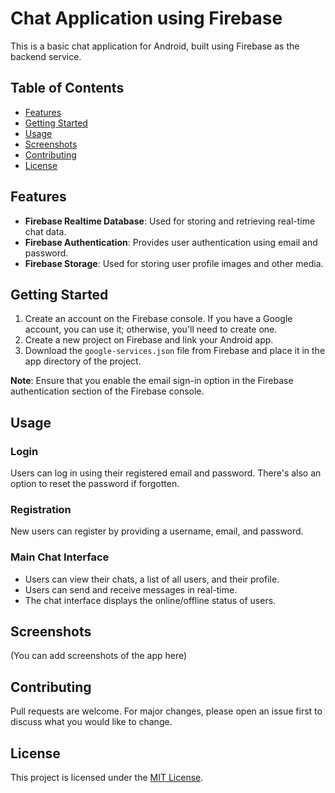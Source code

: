 # Chat Application using Firebase

This is a basic chat application for Android, built using Firebase as the backend service.

## Table of Contents
- [Features](#features)
- [Getting Started](#getting-started)
- [Usage](#usage)
- [Screenshots](#screenshots)
- [Contributing](#contributing)
- [License](#license)

## Features
- **Firebase Realtime Database**: Used for storing and retrieving real-time chat data.
- **Firebase Authentication**: Provides user authentication using email and password.
- **Firebase Storage**: Used for storing user profile images and other media.

## Getting Started
1. Create an account on the Firebase console. If you have a Google account, you can use it; otherwise, you'll need to create one.
2. Create a new project on Firebase and link your Android app.
3. Download the `google-services.json` file from Firebase and place it in the app directory of the project.

**Note**: Ensure that you enable the email sign-in option in the Firebase authentication section of the Firebase console.

## Usage
### Login
Users can log in using their registered email and password. There's also an option to reset the password if forgotten.

### Registration
New users can register by providing a username, email, and password.

### Main Chat Interface
- Users can view their chats, a list of all users, and their profile.
- Users can send and receive messages in real-time.
- The chat interface displays the online/offline status of users.

## Screenshots
(You can add screenshots of the app here)

## Contributing
Pull requests are welcome. For major changes, please open an issue first to discuss what you would like to change.

## License
This project is licensed under the [MIT License](LICENSE).
